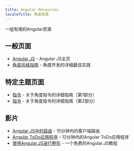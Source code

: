 ```yaml
---
title: Angular Resources
localeTitle: 角度资源
---
```

一组有用的Angular资源

## 一般页面

*   [Angular JS](https://angularjs.org/) - Angular JS主页
*   [角度风格指南](https://github.com/johnpapa/angular-styleguide) - 角度开发的详细最佳实践

## 特定主题页面

*   [指令](http://www.sitepoint.com/practical-guide-angularjs-directives/) - 关于角度指令的详细指南（第1部分）
*   [指令](http://www.sitepoint.com/practical-guide-angularjs-directives-part-two/) - 关于角度指令的详细指南（第2部分）

## 影片

*   [Angular JS中的路由](https://www.youtube.com/watch?v=5uhZCc0j9RY) - 15分钟内的客户端路由
*   [Angular ToDo应用程序](https://www.youtube.com/watch?v=WuiHuZq_cg4) - 12分钟内的Angular ToDo应用程序
*   [使用Angular.JS进行整形](https://www.codeschool.com/courses/shaping-up-with-angular-js) - 一个免费的Angular.JS教程